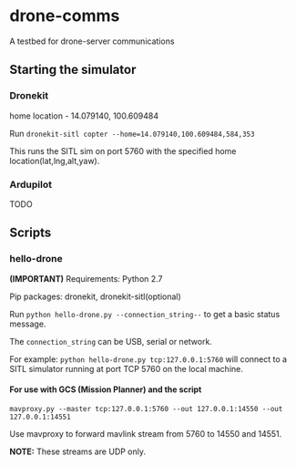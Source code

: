 # drone-comms
A testbed for drone-server communications

## Starting the simulator
### Dronekit
home location - 14.079140, 100.609484

Run ```dronekit-sitl copter --home=14.079140,100.609484,584,353```

This runs the SITL sim on port 5760 with the specified home location(lat,lng,alt,yaw).

### Ardupilot
TODO


## Scripts

### hello-drone

**(IMPORTANT)** Requirements: Python 2.7

Pip packages: dronekit, dronekit-sitl(optional)

Run ```python hello-drone.py --connection_string--``` to get a basic status message.

The ```connection_string``` can be USB, serial or network.

For example: ```python hello-drone.py tcp:127.0.0.1:5760``` will connect to a SITL simulator running at port TCP 5760 on the local machine.

#### For use with GCS (Mission Planner) **and** the script

```mavproxy.py --master tcp:127.0.0.1:5760 --out 127.0.0.1:14550 --out 127.0.0.1:14551```

Use mavproxy to forward mavlink stream from 5760 to 14550 and 14551.

**NOTE:** These streams are UDP only.




